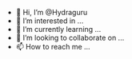 - 👋 Hi, I’m @Hydraguru
- 👀 I’m interested in ...
- 🌱 I’m currently learning ...
- 💞️ I’m looking to collaborate on ...
- 📫 How to reach me ...

<!---
Hydraguru/Hydraguru is a ✨ special ✨ repository because its `README.md` (this file) appears on your GitHub profile.
You can click the Preview link to take a look at your changes.
--->
